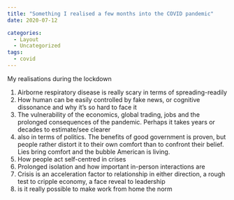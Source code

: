 ```yaml
---
title: "Something I realised a few months into the COVID pandemic"
date: 2020-07-12

categories:
  - Layout
  - Uncategorized
tags:
  - covid
---
```


My realisations during the lockdown

1. Airborne respiratory disease is really scary in terms of spreading-readily
2. How human can be easily controlled by fake news, or cognitive dissonance and why it’s so hard to face it
3. The vulnerability of the economics, global trading, jobs and the prolonged consequences of the pandemic. Perhaps it takes years or decades to estimate/see clearer
4. also in terms of politics. The benefits of good government is proven, but people rather distort it to their own comfort than to confront their belief. Lies bring comfort and the bubble American is living.
5. How people act self-centred in crises
6. Prolonged isolation and how important in-person interactions are
7. Crisis is an acceleration factor to relationship in either direction, a rough test to cripple economy, a face reveal to leadership
8. is it really possible to make work from home the norm

